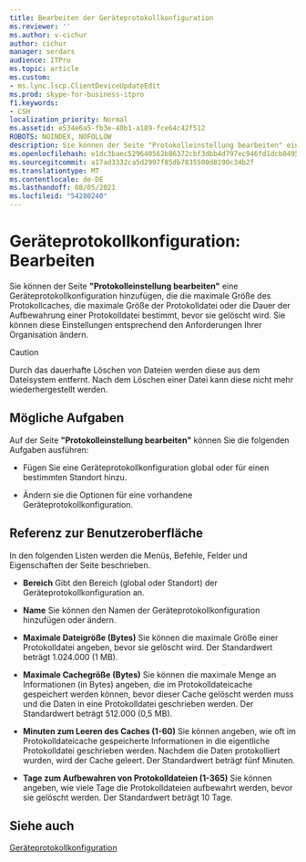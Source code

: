 ```yaml
---
title: Bearbeiten der Geräteprotokollkonfiguration
ms.reviewer: ''
ms.author: v-cichur
author: cichur
manager: serdars
audience: ITPro
ms.topic: article
ms.custom:
- ms.lync.lscp.ClientDeviceUpdateEdit
ms.prod: skype-for-business-itpro
f1.keywords:
- CSH
localization_priority: Normal
ms.assetid: e534e6a5-fb3e-40b1-a189-fce64c42f512
ROBOTS: NOINDEX, NOFOLLOW
description: Sie können der Seite "Protokolleinstellung bearbeiten" eine Geräteprotokollkonfiguration hinzufügen, die die maximale Größe des Protokollcaches, die maximale Größe der Protokolldatei oder die Dauer der Aufbewahrung einer Protokolldatei bestimmt, bevor sie gelöscht wird. Sie können diese Einstellungen entsprechend den Anforderungen Ihrer Organisation ändern.
ms.openlocfilehash: e1dc3baec529640562b86372cbf3dbb4d797ec946fd1dcb0495613c40fe64b75
ms.sourcegitcommit: a17ad3332ca5d2997f85db7835500d8190c34b2f
ms.translationtype: MT
ms.contentlocale: de-DE
ms.lasthandoff: 08/05/2021
ms.locfileid: "54280240"
---
```

# <a name="device-log-configuration-edit"></a>Geräteprotokollkonfiguration: Bearbeiten
 
Sie können der Seite **"Protokolleinstellung bearbeiten"** eine Geräteprotokollkonfiguration hinzufügen, die die maximale Größe des Protokollcaches, die maximale Größe der Protokolldatei oder die Dauer der Aufbewahrung einer Protokolldatei bestimmt, bevor sie gelöscht wird. Sie können diese Einstellungen entsprechend den Anforderungen Ihrer Organisation ändern.
  
> [!CAUTION]
> Durch das dauerhafte Löschen von Dateien werden diese aus dem Dateisystem entfernt. Nach dem Löschen einer Datei kann diese nicht mehr wiederhergestellt werden. 
  
## <a name="tasks-you-can-perform"></a>Mögliche Aufgaben

Auf der Seite **"Protokolleinstellung bearbeiten"** können Sie die folgenden Aufgaben ausführen:
  
- Fügen Sie eine Geräteprotokollkonfiguration global oder für einen bestimmten Standort hinzu.
    
- Ändern sie die Optionen für eine vorhandene Geräteprotokollkonfiguration.
    
## <a name="ui-reference"></a>Referenz zur Benutzeroberfläche

In den folgenden Listen werden die Menüs, Befehle, Felder und Eigenschaften der Seite beschrieben.
  
- **Bereich** Gibt den Bereich (global oder Standort) der Geräteprotokollkonfiguration an.
    
- **Name** Sie können den Namen der Geräteprotokollkonfiguration hinzufügen oder ändern.
    
- **Maximale Dateigröße (Bytes)** Sie können die maximale Größe einer Protokolldatei angeben, bevor sie gelöscht wird. Der Standardwert beträgt 1.024.000 (1 MB).
    
- **Maximale Cachegröße (Bytes)** Sie können die maximale Menge an Informationen (in Bytes) angeben, die im Protokolldateicache gespeichert werden können, bevor dieser Cache gelöscht werden muss und die Daten in eine Protokolldatei geschrieben werden. Der Standardwert beträgt 512.000 (0,5 MB).
    
- **Minuten zum Leeren des Caches (1-60)** Sie können angeben, wie oft im Protokolldateicache gespeicherte Informationen in die eigentliche Protokolldatei geschrieben werden. Nachdem die Daten protokolliert wurden, wird der Cache geleert. Der Standardwert beträgt fünf Minuten.
    
- **Tage zum Aufbewahren von Protokolldateien (1-365)** Sie können angeben, wie viele Tage die Protokolldateien aufbewahrt werden, bevor sie gelöscht werden. Der Standardwert beträgt 10 Tage.
    
## <a name="see-also"></a>Siehe auch

[Geräteprotokollkonfiguration](ms.lync.lscp.ClientDeviceCfgMain.md)
